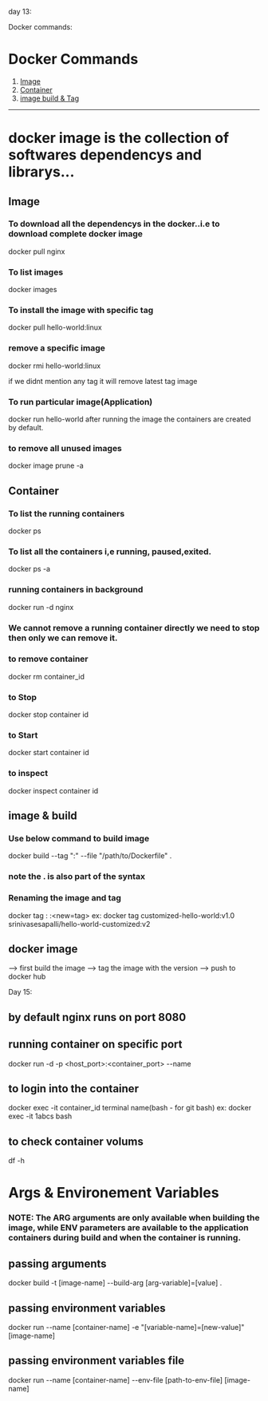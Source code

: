 


day 13:


Docker commands:



# Docker Commands  
1. [ Image ](#image)
2. [ Container ](#container)
3. [image build & Tag ](#build)


---  

# docker image is the collection of softwares dependencys and librarys...

<a name="image"></a>
## Image  

###  To download all the dependencys in the docker..i.e to download complete docker image

docker pull nginx


###  To list images 
docker images 

 ### To install the image with specific tag
docker pull hello-world:linux


###  remove a specific image 
docker rmi hello-world:linux

if we didnt mention any tag it will remove latest tag image

###  To run particular image(Application)
docker run hello-world
after running the image the containers are created by default.

### to remove all unused images
docker image prune -a



<a name="container"></a>
## Container

### To list the running containers
 docker ps
 
### To list all the  containers i,e running, paused,exited.
docker ps -a

### running containers in background 
docker run -d nginx

### We cannot remove a running container directly we need to stop then only we can remove it.

### to remove container 
docker rm container_id

### to Stop
docker stop container id

### to Start
docker start container id

### to inspect 
docker inspect container id


<a name="build"></a>
## image & build

### Use below command to build image  

docker build --tag "<image-name>:<image-tag-version>" --file "/path/to/Dockerfile"  .
### note the . is also part of the syntax

### Renaming the image and tag

docker tag <image-name>:<current-tag> <image-name>:<new=tag>
ex:
docker tag customized-hello-world:v1.0 srinivasesapalli/hello-world-customized:v2



## docker image
--> first build the image
--> tag the image with the version
--> push to docker hub


Day 15:

## by default nginx runs on port 8080
##  running container on specific port

docker run -d -p <host_port>:<container_port> --name <container-name> <image-name>  

## to login into the container
docker exec -it container_id     terminal name(bash - for git bash)
ex: docker exec -it 1abcs bash


##  to check container volums
df -h



# Args & Environement Variables
### NOTE: The ARG arguments are only available when building the image, while ENV parameters are available to the application containers during build and when the container is running.

## passing arguments
docker build -t [image-name] --build-arg [arg-variable]=[value] .
## passing environment variables
docker run --name [container-name] -e "[variable-name]=[new-value]" [image-name]
## passing environment variables file
docker run --name [container-name] --env-file [path-to-env-file] [image-name]









